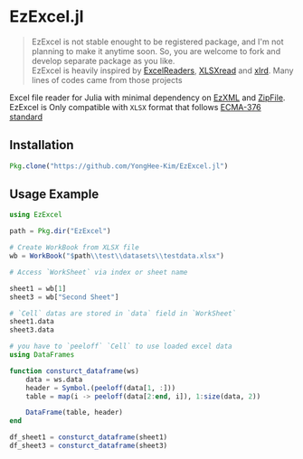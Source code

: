 # EzExcel.jl

> EzExcel is not stable enought to be registered package, and I'm not planning to make it anytime soon. So, you are welcome to fork and develop separate package as you like.<br>
> EzExcel is heavily inspired by [ExcelReaders](https://github.com/davidanthoff/ExcelReaders.jl), [XLSXread](https://github.com/bbrunaud/XLSXread.jl/blob/master/src/XLSXread.jl) and [xlrd](https://github.com/python-excel/xlrd). Many lines of codes came from those projects

Excel file reader for Julia with minimal dependency on [EzXML](https://github.com/bicycle1885/EzXML.jl) and [ZipFile](https://github.com/fhs/ZipFile.jl). EzExcel is Only compatible with `XLSX` format that follows [ECMA-376 standard](http://www.ecma-international.org/publications/standards/Ecma-376.htm)


## Installation
``` Julia
Pkg.clone("https://github.com/YongHee-Kim/EzExcel.jl")
```
## Usage Example
```Julia
using EzExcel

path = Pkg.dir("EzExcel")

# Create WorkBook from XLSX file
wb = WorkBook("$path\\test\\datasets\\testdata.xlsx")

# Access `WorkSheet` via index or sheet name

sheet1 = wb[1] 
sheet3 = wb["Second Sheet"]

# `Cell` datas are stored in `data` field in `WorkSheet`
sheet1.data
sheet3.data

# you have to `peeloff` `Cell` to use loaded excel data 
using DataFrames

function consturct_dataframe(ws)
    data = ws.data
    header = Symbol.(peeloff(data[1, :]))
    table = map(i -> peeloff(data[2:end, i]), 1:size(data, 2))

    DataFrame(table, header)
end

df_sheet1 = consturct_dataframe(sheet1)
df_sheet3 = consturct_dataframe(sheet3)
```


